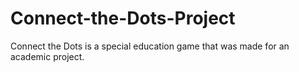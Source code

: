 # Connect-the-Dots-Project
Connect the Dots is a special education game that was made for an academic project.
